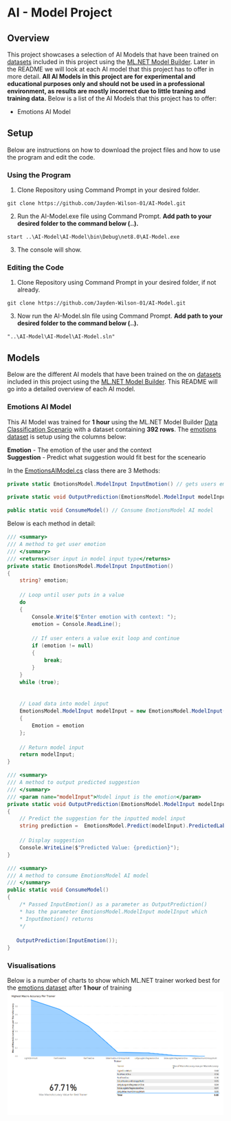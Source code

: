 # AI - Model Project

## Overview
This project showcases a selection of AI Models that have been trained on [datasets](https://github.com/Jayden-Wilson-01/AI-Model/tree/main/AI-Model/Datasets) included in this project using the [ML.NET Model Builder](https://dotnet.microsoft.com/en-us/apps/machinelearning-ai/ml-dotnet/model-builder).
Later in the README we will look at each AI model that this project has to offer in more detail. 
**All AI Models in this project are for experimental and educational purposes only and should not be used in a professional environment, as results are mostly incorrect due to little traning and training data.** 
Below is a list of the AI Models that this project has to offer:
- Emotions AI Model

## Setup
Below are instructions on how to download the project files and how to use the program and edit the code. 

### Using the Program
1. Clone Repository using Command Prompt in your desired folder.
```console
git clone https://github.com/Jayden-Wilson-01/AI-Model.git
```
2. Run the AI-Model.exe file using Command Prompt. **Add path to your desired folder to the command below (..).**
```console
start ..\AI-Model\AI-Model\bin\Debug\net8.0\AI-Model.exe
```
3. The console will show.

### Editing the Code
1. Clone Repository using Command Prompt in your desired folder, if not already.
```console
git clone https://github.com/Jayden-Wilson-01/AI-Model.git
```

3. Now run the AI-Model.sln file using Command Prompt. **Add path to your desired folder to the command below (..).**
```console
"..\AI-Model\AI-Model\AI-Model.sln"
```

## Models
Below are the different AI models that have been trained on the on [datasets](https://github.com/Jayden-Wilson-01/AI-Model/tree/main/AI-Model/Datasets) included in this project using the [ML.NET Model Builder](https://dotnet.microsoft.com/en-us/apps/machinelearning-ai/ml-dotnet/model-builder). This README will go into a detailed overview of each AI model.

### Emotions AI Model
This AI Model was trained for **1 hour** using the ML.NET Model Builder [Data Classification Scenario](https://github.com/dotnet/machinelearning-samples/tree/main/samples/csharp/getting-started/BinaryClassification_SentimentAnalysis?WT.mc_id=dotnet-35129-website) with a dataset containing **392 rows**. The [emotions dataset](https://github.com/Jayden-Wilson-01/AI-Model/tree/main/AI-Model/Datasets/Emotions.csv) is setup using the columns below:

**Emotion** - The emotion of the user and the context\
**Suggestion** - Predict what suggestion would fit best for the sceneario 

In the [EmotionsAIModel.cs](https://github.com/Jayden-Wilson-01/AI-Model/blob/main/AI-Model/Models/Emotions/EmotionsAIModel.cs) class there are 3 Methods:
```c#
private static EmotionsModel.ModelInput InputEmotion() // gets users emotion
```
```c#
private static void OutputPrediction(EmotionsModel.ModelInput modelInput) // Predict a suggestion based on model input
```
```c#
public static void ConsumeModel() // Consume EmotionsModel AI model
```

Below is each method in detail:

```c#
/// <summary>
/// A method to get user emotion 
/// </summary>
/// <returns>User input in model input type</returns>
private static EmotionsModel.ModelInput InputEmotion()
{
    string? emotion;

    // Loop until user puts in a value
    do
    {
        Console.Write($"Enter emotion with context: ");
        emotion = Console.ReadLine();

        // If user enters a value exit loop and continue
        if (emotion != null)
        {
            break;
        }
    }
    while (true);


    // Load data into model input 
    EmotionsModel.ModelInput modelInput = new EmotionsModel.ModelInput()
    {
        Emotion = emotion
    };

    // Return model input
    return modelInput;
}
```

```c#
/// <summary>
/// A method to output predicted suggestion
/// </summary>
/// <param name="modelInput">Model input is the emotion</param>
private static void OutputPrediction(EmotionsModel.ModelInput modelInput)
{
    // Predict the suggestion for the inputted model input
    string prediction =  EmotionsModel.Predict(modelInput).PredictedLabel.ToString();

    // Display suggestion
    Console.WriteLine($"Predicted Value: {prediction}");
}
```

```c#
/// <summary>
/// A method to consume EmotionsModel AI model
/// </summary>
public static void ConsumeModel()
{
    /* Passed InputEmotion() as a parameter as OutputPrediction() 
    * has the parameter EmotionsModel.ModelInput modelInput which 
    * InputEmotion() returns  
    */

   OutputPrediction(InputEmotion());
}
```

### Visualisations
Below is a number of charts to show which ML.NET trainer worked best for the [emotions dataset](https://github.com/Jayden-Wilson-01/AI-Model/tree/main/AI-Model/Datasets/Emotions.csv) after **1 hour** of training
![Chart showing best ML.NET trainer](AI-Model/Visualisations/Emotions%20AI%20Model/Charts.png)
